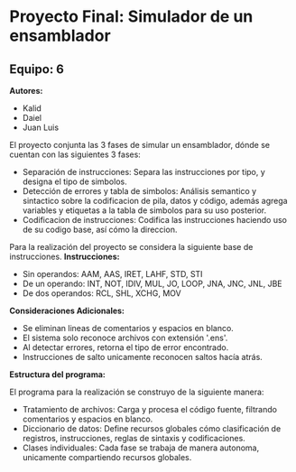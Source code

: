 # Proyecto Final: Simulador de un ensamblador
## Equipo: 6

__Autores:__ 
+ Kalid
+ Daiel
+ Juan Luis

El proyecto conjunta las 3 fases de simular un ensamblador, dónde se cuentan con las siguientes 3 fases:
+ Separación de instrucciones: Separa las instrucciones por tipo, y designa el tipo de simbolos.
+ Detección de errores y tabla de simbolos: Análisis semantico y sintactico sobre la codificacion de pila, datos y código, además agrega variables y etiquetas a la tabla de simbolos para su uso posterior.  
+ Codificacion de instrucciones: Codifica las instrucciones haciendo uso de su codigo base, así cómo la direccion.

Para la realización del proyecto se considera la siguiente base de instrucciones. 
__Instrucciones:__
+ Sin operandos: AAM, AAS, IRET, LAHF, STD, STI
+ De un operando: INT, NOT, IDIV, MUL, JO, LOOP, JNA, JNC, JNL, JBE
+ De dos operandos: RCL, SHL, XCHG, MOV

__Consideraciones Adicionales:__
+ Se eliminan lineas de comentarios y espacios en blanco.
+ El sistema solo reconoce archivos con extensión '.ens'.
+ Al detectar errores, retorna el tipo de error encontrado.
+ Instrucciones de salto unicamente reconocen saltos hacía atrás.

__Estructura del programa:__

El programa para la realización se construyo de la siguiente manera:
+ Tratamiento de archivos: Carga y procesa el código fuente, filtrando comentarios y espacios en blanco. 
+ Diccionario de datos: Define recursos globales cómo clasificación de registros, instrucciones, reglas de sintaxis y codificaciones. 
+ Clases individuales: Cada fase se trabaja de manera autonoma, unicamente compartiendo recursos globales. 


